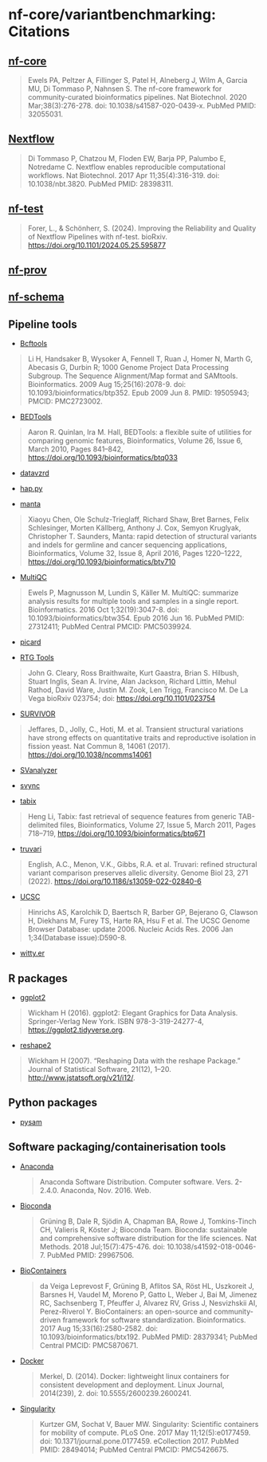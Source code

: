 # nf-core/variantbenchmarking: Citations

## [nf-core](https://pubmed.ncbi.nlm.nih.gov/32055031/)

> Ewels PA, Peltzer A, Fillinger S, Patel H, Alneberg J, Wilm A, Garcia MU, Di Tommaso P, Nahnsen S. The nf-core framework for community-curated bioinformatics pipelines. Nat Biotechnol. 2020 Mar;38(3):276-278. doi: 10.1038/s41587-020-0439-x. PubMed PMID: 32055031.

## [Nextflow](https://pubmed.ncbi.nlm.nih.gov/28398311/)

> Di Tommaso P, Chatzou M, Floden EW, Barja PP, Palumbo E, Notredame C. Nextflow enables reproducible computational workflows. Nat Biotechnol. 2017 Apr 11;35(4):316-319. doi: 10.1038/nbt.3820. PubMed PMID: 28398311.

## [nf-test](https://doi.org/10.1101/2024.05.25.595877)

> Forer, L., & Schönherr, S. (2024). Improving the Reliability and Quality of Nextflow Pipelines with nf-test. bioRxiv. https://doi.org/10.1101/2024.05.25.595877

## [nf-prov](https://github.com/nextflow-io/nf-prov)

## [nf-schema](https://nextflow-io.github.io/nf-schema/latest/)

## Pipeline tools

- [Bcftools](http://samtools.github.io/bcftools/bcftools.html)

> Li H, Handsaker B, Wysoker A, Fennell T, Ruan J, Homer N, Marth G, Abecasis G, Durbin R; 1000 Genome Project Data Processing Subgroup. The Sequence Alignment/Map format and SAMtools. Bioinformatics. 2009 Aug 15;25(16):2078-9. doi: 10.1093/bioinformatics/btp352. Epub 2009 Jun 8. PMID: 19505943; PMCID: PMC2723002.

- [BEDTools](https://bedtools.readthedocs.io/)

> Aaron R. Quinlan, Ira M. Hall, BEDTools: a flexible suite of utilities for comparing genomic features, Bioinformatics, Volume 26, Issue 6, March 2010, Pages 841–842, https://doi.org/10.1093/bioinformatics/btq033

- [datavzrd](https://datavzrd.github.io/docs/index.html)

- [hap.py](https://www.illumina.com/products/by-type/informatics-products/basespace-sequence-hub/apps/hap-py-benchmarking.html)

- [manta](https://github.com/Illumina/manta/blob/v1.6.0/docs/userGuide/README.md)

> Xiaoyu Chen, Ole Schulz-Trieglaff, Richard Shaw, Bret Barnes, Felix Schlesinger, Morten Källberg, Anthony J. Cox, Semyon Kruglyak, Christopher T. Saunders, Manta: rapid detection of structural variants and indels for germline and cancer sequencing applications, Bioinformatics, Volume 32, Issue 8, April 2016, Pages 1220–1222, https://doi.org/10.1093/bioinformatics/btv710

- [MultiQC](https://pubmed.ncbi.nlm.nih.gov/27312411/)

> Ewels P, Magnusson M, Lundin S, Käller M. MultiQC: summarize analysis results for multiple tools and samples in a single report. Bioinformatics. 2016 Oct 1;32(19):3047-8. doi: 10.1093/bioinformatics/btw354. Epub 2016 Jun 16. PubMed PMID: 27312411; PubMed Central PMCID: PMC5039924.

- [picard](https://gatk.broadinstitute.org/hc/en-us/articles/360036712531-CreateSequenceDictionary-Picard)

- [RTG Tools](https://www.realtimegenomics.com/products/rtg-tools)

> John G. Cleary, Ross Braithwaite, Kurt Gaastra, Brian S. Hilbush, Stuart Inglis, Sean A. Irvine, Alan Jackson, Richard Littin, Mehul Rathod, David Ware, Justin M. Zook, Len Trigg, Francisco M. De La Vega bioRxiv 023754; doi: https://doi.org/10.1101/023754

- [SURVIVOR](https://github.com/fritzsedlazeck/SURVIVOR/wiki)

> Jeffares, D., Jolly, C., Hoti, M. et al. Transient structural variations have strong effects on quantitative traits and reproductive isolation in fission yeast. Nat Commun 8, 14061 (2017). https://doi.org/10.1038/ncomms14061

- [SVanalyzer](https://svanalyzer.readthedocs.io/en/latest/index.html)

- [svync](https://github.com/nvnieuwk/svync)

- [tabix](https://www.htslib.org/doc/tabix.html)

> Heng Li, Tabix: fast retrieval of sequence features from generic TAB-delimited files, Bioinformatics, Volume 27, Issue 5, March 2011, Pages 718–719, https://doi.org/10.1093/bioinformatics/btq671

- [truvari](https://github.com/ACEnglish/truvari)

> English, A.C., Menon, V.K., Gibbs, R.A. et al. Truvari: refined structural variant comparison preserves allelic diversity. Genome Biol 23, 271 (2022). https://doi.org/10.1186/s13059-022-02840-6

- [UCSC](http://hgdownload.cse.ucsc.edu/admin/exe)

> Hinrichs AS, Karolchik D, Baertsch R, Barber GP, Bejerano G, Clawson H, Diekhans M, Furey TS, Harte RA, Hsu F et al. The UCSC Genome Browser Database: update 2006. Nucleic Acids Res. 2006 Jan 1;34(Database issue):D590-8.

- [witty.er](https://github.com/Illumina/witty.er)

## R packages

- [ggplot2](https://ggplot2.tidyverse.org/)

> Wickham H (2016). ggplot2: Elegant Graphics for Data Analysis. Springer-Verlag New York. ISBN 978-3-319-24277-4, https://ggplot2.tidyverse.org.

- [reshape2](https://cran.r-project.org/web/packages/reshape2/index.html)

> Wickham H (2007). “Reshaping Data with the reshape Package.” Journal of Statistical Software, 21(12), 1–20. http://www.jstatsoft.org/v21/i12/.

## Python packages

- [pysam](https://pandas.pydata.org/)

## Software packaging/containerisation tools

- [Anaconda](https://anaconda.com)

  > Anaconda Software Distribution. Computer software. Vers. 2-2.4.0. Anaconda, Nov. 2016. Web.

- [Bioconda](https://pubmed.ncbi.nlm.nih.gov/29967506/)

  > Grüning B, Dale R, Sjödin A, Chapman BA, Rowe J, Tomkins-Tinch CH, Valieris R, Köster J; Bioconda Team. Bioconda: sustainable and comprehensive software distribution for the life sciences. Nat Methods. 2018 Jul;15(7):475-476. doi: 10.1038/s41592-018-0046-7. PubMed PMID: 29967506.

- [BioContainers](https://pubmed.ncbi.nlm.nih.gov/28379341/)

  > da Veiga Leprevost F, Grüning B, Aflitos SA, Röst HL, Uszkoreit J, Barsnes H, Vaudel M, Moreno P, Gatto L, Weber J, Bai M, Jimenez RC, Sachsenberg T, Pfeuffer J, Alvarez RV, Griss J, Nesvizhskii AI, Perez-Riverol Y. BioContainers: an open-source and community-driven framework for software standardization. Bioinformatics. 2017 Aug 15;33(16):2580-2582. doi: 10.1093/bioinformatics/btx192. PubMed PMID: 28379341; PubMed Central PMCID: PMC5870671.

- [Docker](https://dl.acm.org/doi/10.5555/2600239.2600241)

  > Merkel, D. (2014). Docker: lightweight linux containers for consistent development and deployment. Linux Journal, 2014(239), 2. doi: 10.5555/2600239.2600241.

- [Singularity](https://pubmed.ncbi.nlm.nih.gov/28494014/)

  > Kurtzer GM, Sochat V, Bauer MW. Singularity: Scientific containers for mobility of compute. PLoS One. 2017 May 11;12(5):e0177459. doi: 10.1371/journal.pone.0177459. eCollection 2017. PubMed PMID: 28494014; PubMed Central PMCID: PMC5426675.
